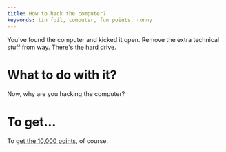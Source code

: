 ```yaml
---
title: How to hack the computer?
keywords: tin foil, computer, fun points, ronny
---
```


You've found the computer and kicked it open. Remove the extra technical stuff from way. There's the hard drive.

# What to do with it?
Now, why are you hacking the computer?

# To get...
To [get the 10,000 points](040-get-points.md), of course.
